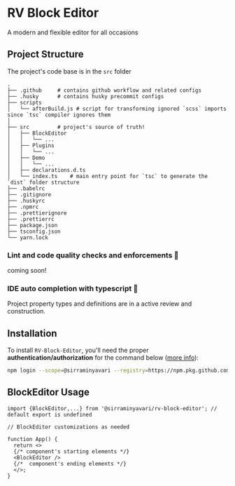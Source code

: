 # RV Block Editor

A modern and flexible editor for all occasions

## Project Structure

The project's code base is in the `src` folder

```
.
├── .github     # contains github workflow and related configs
├── .husky      # contains husky precommit configs
├── scripts
│   └── afterBuild.js # script for transforming ignored `scss` imports since `tsc` compiler ignores them
│
├── src         # project's source of truth!
│   ├── BlockEditor
│   │   └── ...
│   ├── Plugins
│   │   └── ...
│   ├── Demo
│   │   └── ...
│   ├── declarations.d.ts
│   └── index.ts    # main entry point for `tsc` to generate the `dist` folder structure
├── .babelrc
├── .gitignore
├── .huskyrc
├── .npmrc
├── .prettierignore
├── .prettierrc
├── package.json
├── tsconfig.json
└── yarn.lock

```

### Lint and code quality checks and enforcements :construction:

coming soon!

### IDE auto completion with typescript :construction:

Project property types and definitions are in a active review and construction.

## Installation

To install `RV-Block-Editor`, you'll need the proper **authentication/authorization** for the command below ([more info](https://docs.github.com/en/packages/working-with-a-github-packages-registry/working-with-the-npm-registry)):

```bash
npm login --scope=@sirraminyavari --registry=https://npm.pkg.github.com
```

## BlockEditor Usage

```tsx
import {BlockEditor,...} from '@sirraminyavari/rv-block-editor'; // default export is undefined

// BlockEditor customizations as needed

function App() {
  return <>
  {/* component's starting elements */}
  <BlockEditor />
  {/*  component's ending elements */}
  </>;
}
```
